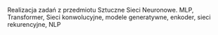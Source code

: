 Realizacja zadań z przedmiotu Sztuczne Sieci Neuronowe.
MLP, Transformer, Sieci konwolucyjne, modele generatywne, enkoder, sieci rekurencyjne, NLP
